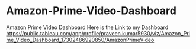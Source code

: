 # Amazon-Prime-Video-Dashboard
Amazon Prime Video Dashboard 
Here is the Link to my Dashboard
https://public.tableau.com/app/profile/praveen.kumar5930/viz/Amazon_Prime_Video_Dashboard_17302486920850/AmazonPrimeVideo
